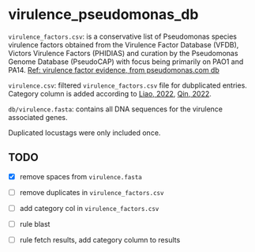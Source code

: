 # virulence_pseudomonas_db

``virulence_factors.csv``: is a conservative list of Pseudomonas species virulence factors obtained from the Virulence Factor Database (VFDB), Victors Virulence Factors (PHIDIAS) and curation by the Pseudomonas Genome Database (PseudoCAP) with focus being primarily on PAO1 and PA14. [Ref: virulence factor evidence, from pseudomonas.com db](https://pseudomonas.com/virulenceFactorEvidence/list)

``virulence.csv``: filtered ``virulence_factors.csv`` file for dubplicated entries. Category column is added according to [Liao, 2022](https://www.ncbi.nlm.nih.gov/pmc/articles/PMC9299443/pdf/fcimb-12-926758.pdf), [Qin, 2022](https://www.nature.com/articles/s41392-022-01056-1#Sec2).

``db/virulence.fasta``: contains all DNA sequences for the virulence associated genes.

Duplicated locustags were only included once.

## TODO

* [x] remove spaces from ``virulence.fasta``
* [ ] remove duplicates in ``virulence_factors.csv``  
* [ ] add category col in ``virulence_factors.csv``
* [ ] rule blast
* [ ] rule fetch results, add category column to results


